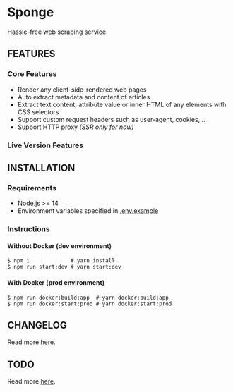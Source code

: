 # Sponge

Hassle-free web scraping service.

## FEATURES

### Core Features

- Render any client-side-rendered web pages
- Auto extract metadata and content of articles
- Extract text content, attribute value or inner HTML of any elements with CSS selectors
- Support custom request headers such as user-agent, cookies,...
- Support HTTP proxy _(SSR only for now)_

### Live Version Features

## INSTALLATION

### Requirements

- Node.js >= 14
- Environment variables specified in [.env.example](https://github.com/night-watch-project/sponge/blob/master/.env.example)

### Instructions

#### Without Docker (dev environment)

```shell
$ npm i             # yarn install
$ npm run start:dev # yarn start:dev
```

#### With Docker (prod environment)

```shell
$ npm run docker:build:app  # yarn docker:build:app
$ npm run docker:start:prod # yarn docker:start:prod
```

## CHANGELOG

Read more [here](https://github.com/night-watch-project/sponge/blob/master/CHANGELOG.md).

## TODO

Read more [here](https://github.com/night-watch-project/sponge/blob/master/TODO.md).
